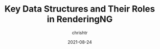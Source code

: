 ---
author: chrishtr
coauthor: bfgeek
# coauthors @@
date: 2021-08-24
publisher: chromiumdev
tags:
  - user-agents
  - rendering
target_url: https://developer.chrome.com/blog/renderingng-data-structures/
title: Key Data Structures and Their Roles in RenderingNG
---